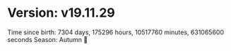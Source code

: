 # Version: v19.11.29
Time since birth: 7304 days, 175296 hours, 10517760 minutes, 631065600 seconds
Season: Autumn 🍁
